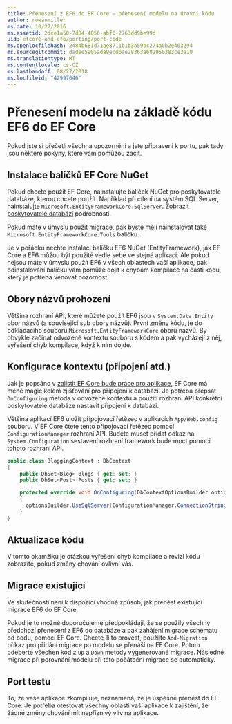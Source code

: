 ```yaml
---
title: Přenesení z EF6 do EF Core – přenesení modelu na úrovni kódu
author: rowanmiller
ms.date: 10/27/2016
ms.assetid: 2dce1a50-7d84-4856-abf6-2763dd9be99d
uid: efcore-and-ef6/porting/port-code
ms.openlocfilehash: 2484b681d71ae8711b1b3a59bc274a0b2e403294
ms.sourcegitcommit: dadee5905ada9ecdbae28363a682950383ce3e10
ms.translationtype: MT
ms.contentlocale: cs-CZ
ms.lasthandoff: 08/27/2018
ms.locfileid: "42997046"
---
```

# <a name="porting-an-ef6-code-based-model-to-ef-core"></a>Přenesení modelu na základě kódu EF6 do EF Core

Pokud jste si přečetli všechna upozornění a jste připraveni k portu, pak tady jsou některé pokyny, které vám pomůžou začít.

## <a name="install-ef-core-nuget-packages"></a>Instalace balíčků EF Core NuGet

Pokud chcete použít EF Core, nainstalujte balíček NuGet pro poskytovatele databáze, kterou chcete použít. Například při cílení na systém SQL Server, nainstalujte `Microsoft.EntityFrameworkCore.SqlServer`. Zobrazit [poskytovatelé databází](../../core/providers/index.md) podrobnosti.

Pokud máte v úmyslu použít migrace, pak byste měli nainstalovat také `Microsoft.EntityFrameworkCore.Tools` balíčku.

Je v pořádku nechte instalaci balíčku EF6 NuGet (EntityFramework), jak EF Core a EF6 můžou být použité vedle sebe ve stejné aplikaci. Ale pokud nejsou máte v úmyslu použít EF6 v všech oblastech vaší aplikace, pak odinstalování balíčku vám pomůže dojít k chybám kompilace na části kódu, který je potřeba věnovat pozornost.

## <a name="swap-namespaces"></a>Obory názvů prohození

Většina rozhraní API, které můžete použít EF6 jsou v `System.Data.Entity` obor názvů (a související sub obory názvů). První změny kódu, je do odkládacího souboru `Microsoft.EntityFrameworkCore` oboru názvů. By obvykle začínat odvozené kontextu souboru s kódem a pak vycházejí z něj, vyřešení chyb kompilace, když k nim dojde.

## <a name="context-configuration-connection-etc"></a>Konfigurace kontextu (připojení atd.)

Jak je popsáno v [zajistit EF Core bude práce pro aplikace](ensure-requirements.md), EF Core má méně magic kolem zjišťování pro připojení k databázi. Je potřeba přepsat `OnConfiguring` metoda v odvozené kontextu a použití rozhraní API konkrétní poskytovatele databáze nastavit připojení k databázi.

Většina aplikací EF6 uložit připojovací řetězec v aplikacích `App/Web.config` souboru. V EF Core čtete tento připojovací řetězec pomocí `ConfigurationManager` rozhraní API. Budete muset přidat odkaz na `System.Configuration` sestavení rozhraní framework bude moct pomocí tohoto rozhraní API.

``` csharp
public class BloggingContext : DbContext
{
    public DbSet<Blog> Blogs { get; set; }
    public DbSet<Post> Posts { get; set; }

    protected override void OnConfiguring(DbContextOptionsBuilder optionsBuilder)
    {
      optionsBuilder.UseSqlServer(ConfigurationManager.ConnectionStrings["BloggingDatabase"].ConnectionString);
    }
}
```

## <a name="update-your-code"></a>Aktualizace kódu

V tomto okamžiku je otázkou vyřešení chyb kompilace a revizi kódu zobrazíte, pokud změny chování ovlivní vás.

## <a name="existing-migrations"></a>Migrace existující

Ve skutečnosti není k dispozici vhodná způsob, jak přenést existující migrace EF6 do EF Core.

Pokud je to možné doporučujeme předpokládají, že se použily všechny předchozí přenesení z EF6 do databáze a pak zahájení migrace schématu od bodu, pomocí EF Core. Chcete-li to provést, použijte `Add-Migration` příkaz pro přidání migrace po modelu se přenáší na EF Core. Potom odeberte všechen kód z `Up` a `Down` metody vygenerované migrace. Následné migrace při porovnání modelu při této počáteční migrace se automaticky.

## <a name="test-the-port"></a>Port testu

To, že vaše aplikace zkompiluje, neznamená, že je úspěšně přenést do EF Core. Je potřeba otestovat všechny oblasti vaší aplikace k zajištění, že žádné změny chování mít nepříznivý vliv na aplikace.
